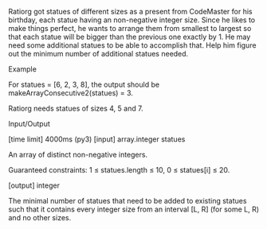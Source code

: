 Ratiorg got statues of different sizes as a present from CodeMaster for his birthday, each statue having an non-negative integer size. Since he likes to make things perfect, he wants to arrange them from smallest to largest so that each statue will be bigger than the previous one exactly by 1. He may need some additional statues to be able to accomplish that. Help him figure out the minimum number of additional statues needed.

Example

For statues = [6, 2, 3, 8], the output should be
makeArrayConsecutive2(statues) = 3.

Ratiorg needs statues of sizes 4, 5 and 7.

Input/Output

[time limit] 4000ms (py3)
[input] array.integer statues

An array of distinct non-negative integers.

Guaranteed constraints:
1 ≤ statues.length ≤ 10,
0 ≤ statues[i] ≤ 20.

[output] integer

The minimal number of statues that need to be added to existing statues such that it contains every integer size from an interval [L, R] (for some L, R) and no other sizes.
